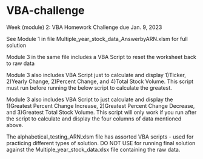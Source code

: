 # VBA-challenge

Week (module) 2: VBA Homework Challenge due Jan. 9, 2023


See Module 1 in file Multiple_year_stock_data_AnswerbyARN.xlsm for full solution


Module 3 in the same file includes a VBA Script to reset the worksheet back to raw data

Module 3 also includes VBA Script just to calculate and display 1)Ticker, 2)Yearly Change, 2)Percent Change, and 4)Total Stock Volume.  This script must run before running the below script to calculate the greatest. 

Module 3 also includes VBA Script to just calculate and display the 1)Greatest Percent Change Increase, 2)Greatest Percent Change Decrease, and 3)Greatest Total Stock Volume.  This script will only work if you run after the script to calculate and display the four columns of data mentioned above.


The alphabetical_testing_ARN.xlsm file has assorted VBA scripts - used for practicing different types of solution. DO NOT USE for running final solution against the Multiple_year_stock_data.xlsx file containing the raw data. 

